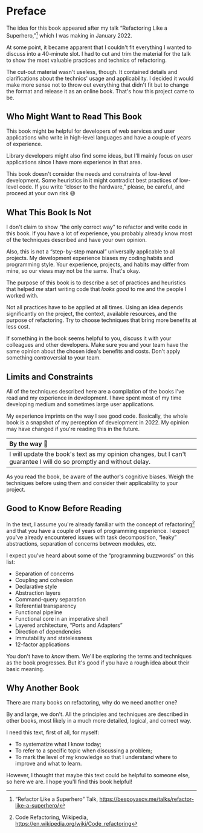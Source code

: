 # Preface

The idea for this book appeared after my talk “Refactoring Like a Superhero,”[^talk] which I was making in January 2022.

At some point, it became apparent that I couldn't fit everything I wanted to discuss into a 40-minute slot. I had to cut and trim the material for the talk to show the most valuable practices and technics of refactoring.

The cut-out material wasn't useless, though. It contained details and clarifications about the technics' usage and applicability. I decided it would make more sense not to throw out everything that didn't fit but to change the format and release it as an online book. That's how this project came to be.

## Who Might Want to Read This Book

This book might be helpful for developers of web services and user applications who write in high-level languages and have a couple of years of experience.

Library developers might also find some ideas, but I'll mainly focus on user applications since I have more experience in that area.

This book doesn't consider the needs and constraints of low-level development. Some heuristics in it might contradict best practices of low-level code. If you write “closer to the hardware,” please, be careful, and proceed at your own risk 😃

## What This Book Is Not

I don't claim to show “the only correct way” to refactor and write code in this book. If you have a lot of experience, you probably already know most of the techniques described and have your own opinion.

Also, this is not a “step-by-step manual” universally applicable to all projects. My development experience biases my coding habits and programming style. Your experience, projects, and habits may differ from mine, so our views may not be the same. That's okay.

The purpose of this book is to describe a set of practices and heuristics that helped _me_ start writing code that _looks good_ to me and the people I worked with.

Not all practices have to be applied at all times. Using an idea depends significantly on the project, the context, available resources, and the purpose of refactoring. Try to choose techniques that bring more benefits at less cost.

If something in the book seems helpful to you, discuss it with your colleagues and other developers. Make sure you and your team have the same opinion about the chosen idea's benefits and costs. Don't apply something controversial to your team.

## Limits and Constraints

All of the techniques described here are a compilation of the books I've read and my experience in development. I have spent most of my time developing medium and sometimes large user applications.

My experience imprints on the way I see good code. Basically, the whole book is a snapshot of my perception of development in 2022. My opinion may have changed if you're reading this in the future.

| By the way 🐝                                                                                                       |
| :------------------------------------------------------------------------------------------------------------------ |
| I will update the book's text as my opinion changes, but I can't guarantee I will do so promptly and without delay. |

As you read the book, be aware of the author's cognitive biases. Weigh the techniques before using them and consider their applicability to your project.

## Good to Know Before Reading

In the text, I assume you're already familiar with the concept of refactoring[^term] and that you have a couple of years of programming experience. I expect you've already encountered issues with task decomposition, “leaky” abstractions, separation of concerns between modules, etc.

I expect you've heard about some of the “programming buzzwords” on this list:

- Separation of concerns
- Coupling and cohesion
- Declarative style
- Abstraction layers
- Command-query separation
- Referential transparency
- Functional pipeline
- Functional core in an imperative shell
- Layered architecture, “Ports and Adapters”
- Direction of dependencies
- Immutability and statelessness
- 12-factor applications

You don't have to _know_ them. We'll be exploring the terms and techniques as the book progresses. But it's good if you have a rough idea about their basic meaning.

## Why Another Book

There are many books on refactoring, why do we need another one?

By and large, we don't. All the principles and techniques are described in other books, most likely in a much more detailed, logical, and correct way.

I need this text, first of all, for myself:

- To systematize what I know today;
- To refer to a specific topic when discussing a problem;
- To mark the level of my knowledge so that I understand where to improve and what to learn.

However, I thought that maybe this text could be helpful to someone else, so here we are. I hope you'll find this book helpful!

[^talk]: “Refactor Like a Superhero” Talk, https://bespoyasov.me/talks/refactor-like-a-superhero/
[^term]: Code Refactoring, Wikipedia, https://en.wikipedia.org/wiki/Code_refactoring
